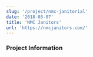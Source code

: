 ```yaml
---
slug: '/project/nmc-janitorial'
date: '2018-03-07'
title: 'NMC Janitors'
url: 'https://nmcjanitors.com/'
---
```


### Project Information

